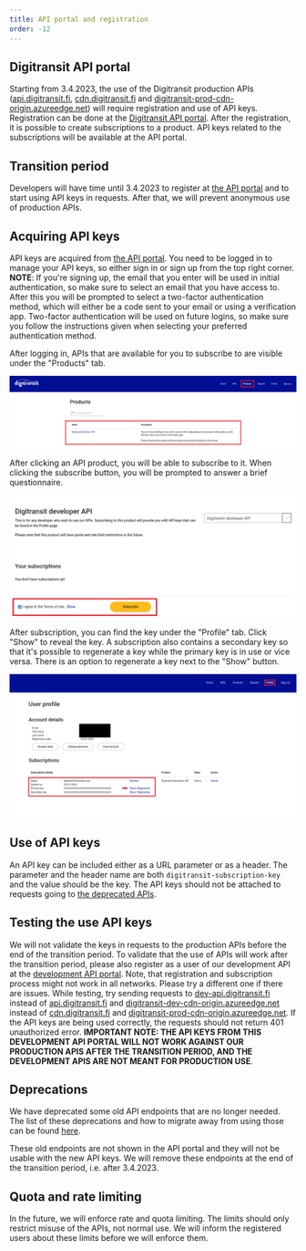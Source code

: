 ```yaml
---
title: API portal and registration
order: -12
---
```


## Digitransit API portal
Starting from 3.4.2023, the use of the Digitransit production APIs ([api.digitransit.fi](https://api.digitransit.fi), [cdn.digitransit.fi](https://cdn.digitransit.fi) and [digitransit-prod-cdn-origin.azureedge.net](https://digitransit-prod-cdn-origin.azureedge.net)) will require registration and use of API keys. Registration can be done at the [Digitransit API portal](https://portal-api.digitransit.fi/). After the registration, it is possible to create subscriptions to a product. API keys related to the subscriptions will be available at the API portal.

## Transition period
Developers will have time until 3.4.2023 to register at [the API portal](https://portal-api.digitransit.fi/) and to start using API keys in requests. After that, we will prevent anonymous use of production APIs.

## Acquiring API keys
API keys are acquired from [the API portal](https://portal-api.digitransit.fi). You need to be logged in to manage your API keys, so either sign in or sign up from the top right corner. **NOTE**: If you're signing up, the email that you enter will be used in initial authentication, so make sure to select an email that you have access to. After this you will be prompted to select a two-factor authentication method, which will either be a code sent to your email or using a verification app. Two-factor authentication will be used on future logins, so make sure you follow the instructions given when selecting your preferred authentication method.

After logging in, APIs that are available for you to subscribe to are visible under the "Products" tab.

![An image displaying the navigation to the products tab from the top right of the screen and the page contents](./images/instructions-products.png "Products page contents")

After clicking an API product, you will be able to subscribe to it. When clicking the subscribe button, you will be prompted to answer a brief questionnaire.

![An image displaying the page where you can click the subscription button](./images/instructions-subscribe.png "Subscribing to an API product")

After subscription, you can find the key under the "Profile" tab. Click "Show" to reveal the key. A subscription also contains a secondary key so that it's possible to regenerate a key while the primary key is in use or vice versa. There is an option to regenerate a key next to the "Show" button.

![An image displaying the page contents of the Profile page, and the area where you can find the API key](./images/instructions-profile.png "Profile page contents and API key location")

## Use of API keys
An API key can be included either as a URL parameter or as a header. The parameter and the header name are both `digitransit-subscription-key` and the value should be the key. The API keys should not be attached to requests going to [the deprecated APIs](../deprecations).

## Testing the use API keys
We will not validate the keys in requests to the production APIs before the end of the transition period. To validate that the use of APIs will work after the transition period, please also register as a user of our development API at the [development API portal](https://portal-dev-api.digitransit.fi/). Note, that registration and subscription process might not work in all networks. Please try a different one if there are issues. While testing, try sending requests to [dev-api.digitransit.fi](https://dev-api.digitransit.fi) instead of [api.digitransit.fi](https://api.digitransit.fi) and [digitransit-dev-cdn-origin.azureedge.net](https://digitransit-dev-cdn-origin.azureedge.net) instead of [cdn.digitransit.fi](https://cdn.digitransit.fi) and [digitransit-prod-cdn-origin.azureedge.net](https://digitransit-prod-cdn-origin.azureedge.net). If the API keys are being used correctly, the requests should not return 401 unauthorized error. <b>IMPORTANT NOTE: THE API KEYS FROM THIS DEVELOPMENT API PORTAL WILL NOT WORK AGAINST OUR PRODUCTION APIS AFTER THE TRANSITION PERIOD, AND THE DEVELOPMENT APIS ARE NOT MEANT FOR PRODUCTION USE</b>.

## Deprecations
We have deprecated some old API endpoints that are no longer needed. The list of these deprecations and how to migrate away from using those can be found [here](../deprecations).

These old endpoints are not shown in the API portal and they will not be usable with the new API keys. We will remove these endpoints at the end of the transition period, i.e. after 3.4.2023.

## Quota and rate limiting
In the future, we will enforce rate and quota limiting. The limits should only restrict misuse of the APIs, not normal use. We will inform the registered users about these limits before we will enforce them.

